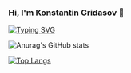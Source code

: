 ### Hi,  I'm Konstantin Gridasov 👋

<!--
**KonstantinGridasov/KonstantinGridasov** is a ✨ _special_ ✨ repository because its `README.md` (this file) appears on your GitHub profile.

Here are some ideas to get you started:

- 🔭 I’m currently working on ...
- 🌱 I’m currently learning ...
- 👯 I’m looking to collaborate on ...
- 🤔 I’m looking for help with ...
- 💬 Ask me about ...
- 📫 How to reach me: ...
- 😄 Pronouns: ...
- ⚡ Fun fact: ...
-->
[![Typing SVG](https://readme-typing-svg.demolab.com?font=Orbitron&pause=1000&color=31F761&background=33A5FF00&width=600&lines=Mobile+application+development+(Kotlin%2CJava);Create+a+RESTful+API+for+mobile+(Django%2CSpring);Create+automatization+with+workflow+and+AWS+)](https://git.io/typing-svg)


![Anurag's GitHub stats](https://github-readme-stats.vercel.app/api?username=KonstantinGridasov&show_icons=true&theme=radical)


[![Top Langs](https://github-readme-stats.vercel.app/api/top-langs/?username=KonstantinGridasov&layout=compact&theme=radical)](https://github.com/anuraghazra/github-readme-stats)
